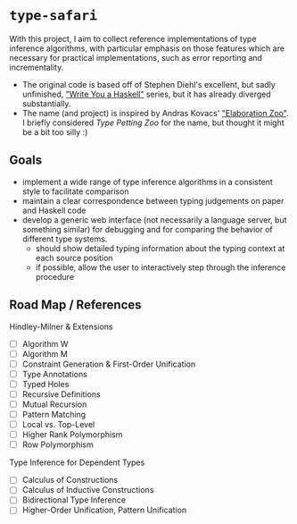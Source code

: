 # `type-safari`

With this project, I aim to collect reference implementations of type inference algorithms, with particular emphasis on those features which are necessary for practical implementations, such as error reporting and incrementality.  

* The original code is based off of Stephen Diehl's excellent, but sadly unfinished, ["Write You a Haskell"](https://web.archive.org/web/20181017074008/http://dev.stephendiehl.com/fun/006_hindley_milner.html) series, but it has already diverged substantially.
* The name (and project) is inspired by Andras Kovacs' ["Elaboration Zoo"](https://github.com/AndrasKovacs/elaboration-zoo).  I briefly considered *Type Petting Zoo* for the name, but thought it might be a bit too silly :)

## Goals

* implement a wide range of type inference algorithms in a consistent style to facilitate comparison
* maintain a clear correspondence between typing judgements on paper and Haskell code
* develop a generic web interface (not necessarily a language server, but something similar) for debugging and for comparing the behavior of different type systems.
  * should show detailed typing information about the typing context at each source position
  * if possible, allow the user to interactively step through the inference procedure

## Road Map / References

Hindley-Milner & Extensions

* [ ] Algorithm W
* [ ] Algorithm M
* [ ] Constraint Generation & First-Order Unification
* [ ] Type Annotations
* [ ] Typed Holes
* [ ] Recursive Definitions
* [ ] Mutual Recursion
* [ ] Pattern Matching
* [ ] Local vs. Top-Level
* [ ] Higher Rank Polymorphism
* [ ] Row Polymorphism

Type Inference for Dependent Types

* [ ] Calculus of Constructions
* [ ] Calculus of Inductive Constructions
* [ ] Bidirectional Type Inference
* [ ] Higher-Order Unification, Pattern Unification